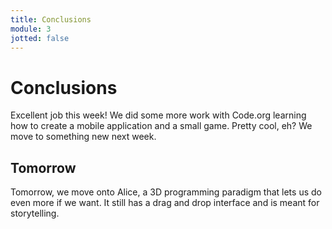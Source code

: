 ```yaml
---
title: Conclusions
module: 3
jotted: false
---
```


# Conclusions

Excellent job this week!  We did some more work with Code.org learning how to create a mobile application and a small game.  Pretty cool, eh? We move to something new next week.

## Tomorrow

Tomorrow, we move onto Alice, a 3D programming paradigm that lets us do even more if we want.  It still has a drag and drop interface and is meant for storytelling.